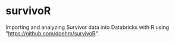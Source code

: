 # survivoR
Importing and analyzing Survivor data into Databricks with R using "https://github.com/doehm/survivoR".
